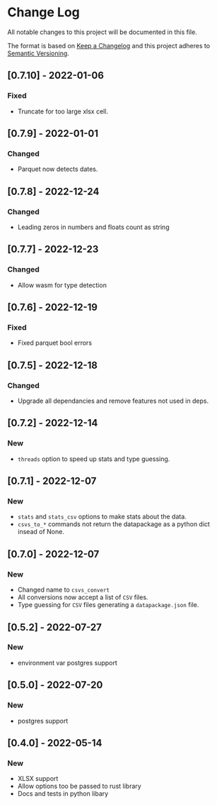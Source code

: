 
# Change Log
All notable changes to this project will be documented in this file.
 
The format is based on [Keep a Changelog](http://keepachangelog.com/)
and this project adheres to [Semantic Versioning](http://semver.org/).

## [0.7.10] - 2022-01-06

### Fixed

- Truncate for too large xlsx cell.

## [0.7.9] - 2022-01-01

### Changed

- Parquet now detects dates.

## [0.7.8] - 2022-12-24

### Changed

- Leading zeros in numbers and floats count as string

## [0.7.7] - 2022-12-23

### Changed

- Allow wasm for type detection

## [0.7.6] - 2022-12-19

### Fixed

- Fixed parquet bool errors

## [0.7.5] - 2022-12-18

### Changed

- Upgrade all dependancies and remove features not used in deps. 

## [0.7.2] - 2022-12-14

### New

- `threads` option to speed up stats and type guessing.

## [0.7.1] - 2022-12-07

### New

- `stats` and `stats_csv` options to make stats about the data.
- `csvs_to_*` commands not return the datapackage as a python dict insead of None.

## [0.7.0] - 2022-12-07

### New

- Changed name to `csvs_convert`
- All conversions now accept a list of `CSV` files.
- Type guessing for `CSV` files generating a `datapackage.json` file.

## [0.5.2] - 2022-07-27

### New

- environment var postgres support

## [0.5.0] - 2022-07-20

### New

- postgres support 

## [0.4.0] - 2022-05-14

### New

- XLSX support 
- Allow options too be passed to rust library
- Docs and tests in python libary